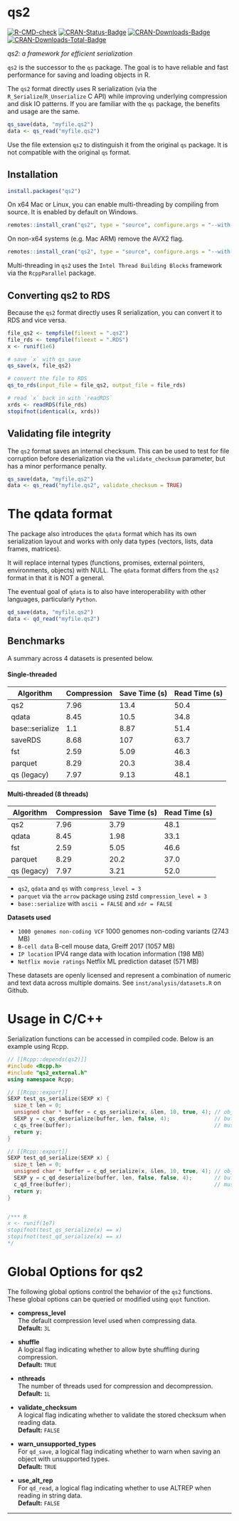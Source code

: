 qs2
================

[![R-CMD-check](https://github.com/qsbase/qs2/workflows/R-CMD-check/badge.svg)](https://github.com/qsbase/qs2/actions)
[![CRAN-Status-Badge](https://www.r-pkg.org/badges/version/qs2)](https://cran.r-project.org/package=qs2)
[![CRAN-Downloads-Badge](https://cranlogs.r-pkg.org/badges/qs2)](https://cran.r-project.org/package=qs2)
[![CRAN-Downloads-Total-Badge](https://cranlogs.r-pkg.org/badges/grand-total/qs2)](https://cran.r-project.org/package=qs2)

*qs2: a framework for efficient serialization*

`qs2` is the successor to the `qs` package. The goal is to have reliable
and fast performance for saving and loading objects in R.

The `qs2` format directly uses R serialization (via the
`R_Serialize`/`R_Unserialize` C API) while improving underlying
compression and disk IO patterns. If you are familiar with the `qs`
package, the benefits and usage are the same.

``` r
qs_save(data, "myfile.qs2")
data <- qs_read("myfile.qs2")
```

Use the file extension `qs2` to distinguish it from the original `qs`
package. It is not compatible with the original `qs` format.

## Installation

``` r
install.packages("qs2")
```

On x64 Mac or Linux, you can enable multi-threading by compiling from
source. It is enabled by default on Windows.

``` r
remotes::install_cran("qs2", type = "source", configure.args = "--with-TBB --with-simd=AVX2")
```

On non-x64 systems (e.g. Mac ARM) remove the AVX2 flag.

``` r
remotes::install_cran("qs2", type = "source", configure.args = "--with-TBB")
```

Multi-threading in `qs2` uses the `Intel Thread Building Blocks`
framework via the `RcppParallel` package.

## Converting qs2 to RDS

Because the `qs2` format directly uses R serialization, you can convert
it to RDS and vice versa.

``` r
file_qs2 <- tempfile(fileext = ".qs2")
file_rds <- tempfile(fileext = ".RDS")
x <- runif(1e6)

# save `x` with qs_save
qs_save(x, file_qs2)

# convert the file to RDS
qs_to_rds(input_file = file_qs2, output_file = file_rds)

# read `x` back in with `readRDS`
xrds <- readRDS(file_rds)
stopifnot(identical(x, xrds))
```

## Validating file integrity

The `qs2` format saves an internal checksum. This can be used to test
for file corruption before deserialization via the `validate_checksum`
parameter, but has a minor performance penalty.

``` r
qs_save(data, "myfile.qs2")
data <- qs_read("myfile.qs2", validate_checksum = TRUE)
```

# The qdata format

The package also introduces the `qdata` format which has its own
serialization layout and works with only data types (vectors, lists,
data frames, matrices).

It will replace internal types (functions, promises, external pointers,
environments, objects) with NULL. The `qdata` format differs from the
`qs2` format in that it is NOT a general.

The eventual goal of `qdata` is to also have interoperability with other
languages, particularly `Python`.

``` r
qd_save(data, "myfile.qs2")
data <- qd_read("myfile.qs2")
```

## Benchmarks

A summary across 4 datasets is presented below.

#### Single-threaded

| Algorithm       | Compression | Save Time (s) | Read Time (s) |
| --------------- | ----------- | ------------- | ------------- |
| qs2             | 7.96        | 13.4          | 50.4          |
| qdata           | 8.45        | 10.5          | 34.8          |
| base::serialize | 1.1         | 8.87          | 51.4          |
| saveRDS         | 8.68        | 107           | 63.7          |
| fst             | 2.59        | 5.09          | 46.3          |
| parquet         | 8.29        | 20.3          | 38.4          |
| qs (legacy)     | 7.97        | 9.13          | 48.1          |

#### Multi-threaded (8 threads)

| Algorithm   | Compression | Save Time (s) | Read Time (s) |
| ----------- | ----------- | ------------- | ------------- |
| qs2         | 7.96        | 3.79          | 48.1          |
| qdata       | 8.45        | 1.98          | 33.1          |
| fst         | 2.59        | 5.05          | 46.6          |
| parquet     | 8.29        | 20.2          | 37.0          |
| qs (legacy) | 7.97        | 3.21          | 52.0          |

  - `qs2`, `qdata` and `qs` with `compress_level = 3`
  - `parquet` via the `arrow` package using zstd `compression_level = 3`
  - `base::serialize` with `ascii = FALSE` and `xdr = FALSE`

**Datasets used**

  - `1000 genomes non-coding VCF` 1000 genomes non-coding variants (2743
    MB)
  - `B-cell data` B-cell mouse data, Greiff 2017 (1057 MB)
  - `IP location` IPV4 range data with location information (198 MB)
  - `Netflix movie ratings` Netflix ML prediction dataset (571 MB)

These datasets are openly licensed and represent a combination of
numeric and text data across multiple domains. See
`inst/analysis/datasets.R` on Github.

# Usage in C/C++

Serialization functions can be accessed in compiled code. Below is an
example using Rcpp.

``` cpp
// [[Rcpp::depends(qs2)]]
#include <Rcpp.h>
#include "qs2_external.h"
using namespace Rcpp;

// [[Rcpp::export]]
SEXP test_qs_serialize(SEXP x) {
  size_t len = 0;
  unsigned char * buffer = c_qs_serialize(x, &len, 10, true, 4); // object, buffer length, compress_level, shuffle, nthreads
  SEXP y = c_qs_deserialize(buffer, len, false, 4);              // buffer, buffer length, validate_checksum, nthreads
  c_qs_free(buffer);                                             // must manually free buffer
  return y;
}

// [[Rcpp::export]]
SEXP test_qd_serialize(SEXP x) {
  size_t len = 0;
  unsigned char * buffer = c_qd_serialize(x, &len, 10, true, 4); // object, buffer length, compress_level, shuffle, nthreads
  SEXP y = c_qd_deserialize(buffer, len, false, false, 4);       // buffer, buffer length, use_alt_rep, validate_checksum, nthreads
  c_qd_free(buffer);                                             // must manually free buffer
  return y;
}


/*** R
x <- runif(1e7)
stopifnot(test_qs_serialize(x) == x)
stopifnot(test_qd_serialize(x) == x)
*/
```

# Global Options for qs2

The following global options control the behavior of the `qs2`
functions. These global options can be queried or modified using `qopt`
function.

  - **compress\_level**  
    The default compression level used when compressing data.  
    **Default:** `3L`

  - **shuffle**  
    A logical flag indicating whether to allow byte shuffling during
    compression.  
    **Default:** `TRUE`

  - **nthreads**  
    The number of threads used for compression and decompression.  
    **Default:** `1L`

  - **validate\_checksum**  
    A logical flag indicating whether to validate the stored checksum
    when reading data.  
    **Default:** `FALSE`

  - **warn\_unsupported\_types**  
    For `qd_save`, a logical flag indicating whether to warn when saving
    an object with unsupported types.  
    **Default:** `TRUE`

  - **use\_alt\_rep**  
    For `qd_read`, a logical flag indicating whether to use ALTREP when
    reading in string data.  
    **Default:** `FALSE`

-----
